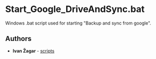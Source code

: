 # Start_Google_DriveAndSync.bat
Windows .bat script used for starting "Backup and sync from google".

## Authors

* **Ivan Žagar** - [scripts](https://github.com/Thranduil77/scripts/tree/master/Start_Google_DriveAndSync)